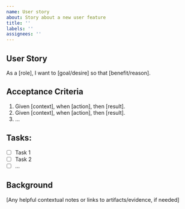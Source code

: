 ```yaml
---
name: User story
about: Story about a new user feature
title: ''
labels: ''
assignees: ''
---
```

## User Story

As a [role], I want to [goal/desire] so that [benefit/reason].

## Acceptance Criteria

1. Given [context], when [action], then [result].
2. Given [context], when [action], then [result].
3. ...

## Tasks:
- [ ] Task 1
- [ ] Task 2
- [ ] ...

## Background

[Any helpful contextual notes or links to artifacts/evidence, if needed]
